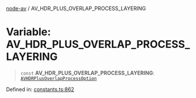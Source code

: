 [node-av](../globals.md) / AV\_HDR\_PLUS\_OVERLAP\_PROCESS\_LAYERING

# Variable: AV\_HDR\_PLUS\_OVERLAP\_PROCESS\_LAYERING

> `const` **AV\_HDR\_PLUS\_OVERLAP\_PROCESS\_LAYERING**: [`AVHDRPlusOverlapProcessOption`](../type-aliases/AVHDRPlusOverlapProcessOption.md)

Defined in: [constants.ts:862](https://github.com/seydx/av/blob/f8631fc881b394300b1479f511d55cf1c370a87f/src/constants/constants.ts#L862)
